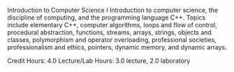 Introduction to Computer Science I
Introduction to computer science, the discipline of computing, and the programming language C++. Topics include elementary C++, computer algorithms, loops and flow of control, procedural abstraction, functions, streams, arrays, strings, objects and classes, polymorphism and operator overloading, professional societies, professionalism and ethics, pointers, dynamic memory, and dynamic arrays.

Credit Hours: 4.0
Lecture/Lab Hours: 3.0 lecture, 2.0 laboratory